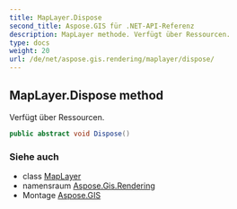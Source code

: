 ```yaml
---
title: MapLayer.Dispose
second_title: Aspose.GIS für .NET-API-Referenz
description: MapLayer methode. Verfügt über Ressourcen.
type: docs
weight: 20
url: /de/net/aspose.gis.rendering/maplayer/dispose/
---
```

## MapLayer.Dispose method

Verfügt über Ressourcen.

```csharp
public abstract void Dispose()
```

### Siehe auch

* class [MapLayer](../)
* namensraum [Aspose.Gis.Rendering](../../maplayer/)
* Montage [Aspose.GIS](../../../)


